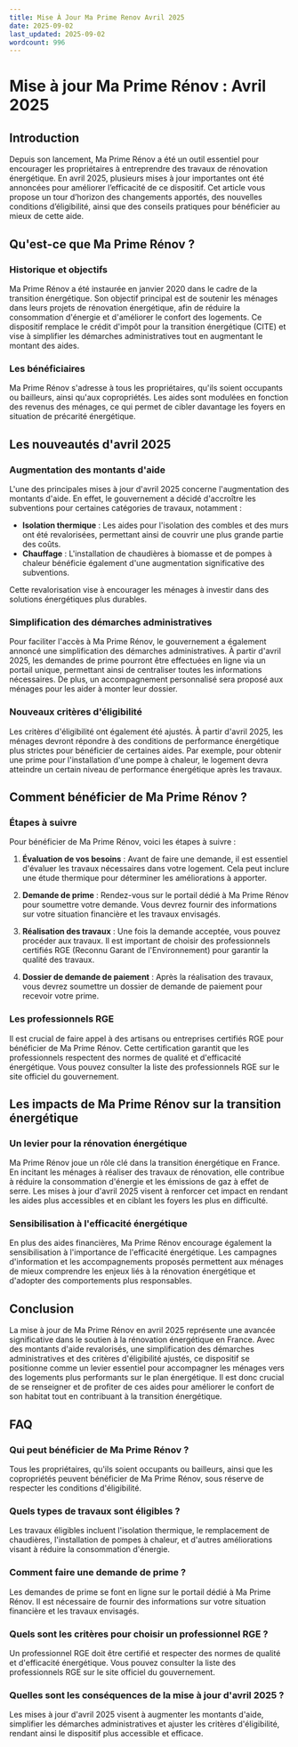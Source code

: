 ```yaml
---
title: Mise À Jour Ma Prime Renov Avril 2025
date: 2025-09-02
last_updated: 2025-09-02
wordcount: 996
---
```


# Mise à jour Ma Prime Rénov : Avril 2025

## Introduction

Depuis son lancement, Ma Prime Rénov a été un outil essentiel pour encourager les propriétaires à entreprendre des travaux de rénovation énergétique. En avril 2025, plusieurs mises à jour importantes ont été annoncées pour améliorer l’efficacité de ce dispositif. Cet article vous propose un tour d’horizon des changements apportés, des nouvelles conditions d’éligibilité, ainsi que des conseils pratiques pour bénéficier au mieux de cette aide.

## Qu'est-ce que Ma Prime Rénov ?

### Historique et objectifs

Ma Prime Rénov a été instaurée en janvier 2020 dans le cadre de la transition énergétique. Son objectif principal est de soutenir les ménages dans leurs projets de rénovation énergétique, afin de réduire la consommation d'énergie et d'améliorer le confort des logements. Ce dispositif remplace le crédit d'impôt pour la transition énergétique (CITE) et vise à simplifier les démarches administratives tout en augmentant le montant des aides.

### Les bénéficiaires

Ma Prime Rénov s'adresse à tous les propriétaires, qu'ils soient occupants ou bailleurs, ainsi qu'aux copropriétés. Les aides sont modulées en fonction des revenus des ménages, ce qui permet de cibler davantage les foyers en situation de précarité énergétique.

## Les nouveautés d'avril 2025

### Augmentation des montants d'aide

L'une des principales mises à jour d'avril 2025 concerne l'augmentation des montants d'aide. En effet, le gouvernement a décidé d'accroître les subventions pour certaines catégories de travaux, notamment :

- **Isolation thermique** : Les aides pour l'isolation des combles et des murs ont été revalorisées, permettant ainsi de couvrir une plus grande partie des coûts.
- **Chauffage** : L'installation de chaudières à biomasse et de pompes à chaleur bénéficie également d'une augmentation significative des subventions.

Cette revalorisation vise à encourager les ménages à investir dans des solutions énergétiques plus durables.

### Simplification des démarches administratives

Pour faciliter l'accès à Ma Prime Rénov, le gouvernement a également annoncé une simplification des démarches administratives. À partir d'avril 2025, les demandes de prime pourront être effectuées en ligne via un portail unique, permettant ainsi de centraliser toutes les informations nécessaires. De plus, un accompagnement personnalisé sera proposé aux ménages pour les aider à monter leur dossier.

### Nouveaux critères d'éligibilité

Les critères d'éligibilité ont également été ajustés. À partir d'avril 2025, les ménages devront répondre à des conditions de performance énergétique plus strictes pour bénéficier de certaines aides. Par exemple, pour obtenir une prime pour l'installation d'une pompe à chaleur, le logement devra atteindre un certain niveau de performance énergétique après les travaux.

## Comment bénéficier de Ma Prime Rénov ?

### Étapes à suivre

Pour bénéficier de Ma Prime Rénov, voici les étapes à suivre :

1. **Évaluation de vos besoins** : Avant de faire une demande, il est essentiel d'évaluer les travaux nécessaires dans votre logement. Cela peut inclure une étude thermique pour déterminer les améliorations à apporter.

2. **Demande de prime** : Rendez-vous sur le portail dédié à Ma Prime Rénov pour soumettre votre demande. Vous devrez fournir des informations sur votre situation financière et les travaux envisagés.

3. **Réalisation des travaux** : Une fois la demande acceptée, vous pouvez procéder aux travaux. Il est important de choisir des professionnels certifiés RGE (Reconnu Garant de l'Environnement) pour garantir la qualité des travaux.

4. **Dossier de demande de paiement** : Après la réalisation des travaux, vous devrez soumettre un dossier de demande de paiement pour recevoir votre prime.

### Les professionnels RGE

Il est crucial de faire appel à des artisans ou entreprises certifiés RGE pour bénéficier de Ma Prime Rénov. Cette certification garantit que les professionnels respectent des normes de qualité et d'efficacité énergétique. Vous pouvez consulter la liste des professionnels RGE sur le site officiel du gouvernement.

## Les impacts de Ma Prime Rénov sur la transition énergétique

### Un levier pour la rénovation énergétique

Ma Prime Rénov joue un rôle clé dans la transition énergétique en France. En incitant les ménages à réaliser des travaux de rénovation, elle contribue à réduire la consommation d'énergie et les émissions de gaz à effet de serre. Les mises à jour d'avril 2025 visent à renforcer cet impact en rendant les aides plus accessibles et en ciblant les foyers les plus en difficulté.

### Sensibilisation à l'efficacité énergétique

En plus des aides financières, Ma Prime Rénov encourage également la sensibilisation à l'importance de l'efficacité énergétique. Les campagnes d'information et les accompagnements proposés permettent aux ménages de mieux comprendre les enjeux liés à la rénovation énergétique et d'adopter des comportements plus responsables.

## Conclusion

La mise à jour de Ma Prime Rénov en avril 2025 représente une avancée significative dans le soutien à la rénovation énergétique en France. Avec des montants d'aide revalorisés, une simplification des démarches administratives et des critères d'éligibilité ajustés, ce dispositif se positionne comme un levier essentiel pour accompagner les ménages vers des logements plus performants sur le plan énergétique. Il est donc crucial de se renseigner et de profiter de ces aides pour améliorer le confort de son habitat tout en contribuant à la transition énergétique.

## FAQ

### Qui peut bénéficier de Ma Prime Rénov ?

Tous les propriétaires, qu'ils soient occupants ou bailleurs, ainsi que les copropriétés peuvent bénéficier de Ma Prime Rénov, sous réserve de respecter les conditions d'éligibilité.

### Quels types de travaux sont éligibles ?

Les travaux éligibles incluent l'isolation thermique, le remplacement de chaudières, l'installation de pompes à chaleur, et d'autres améliorations visant à réduire la consommation d'énergie.

### Comment faire une demande de prime ?

Les demandes de prime se font en ligne sur le portail dédié à Ma Prime Rénov. Il est nécessaire de fournir des informations sur votre situation financière et les travaux envisagés.

### Quels sont les critères pour choisir un professionnel RGE ?

Un professionnel RGE doit être certifié et respecter des normes de qualité et d'efficacité énergétique. Vous pouvez consulter la liste des professionnels RGE sur le site officiel du gouvernement.

### Quelles sont les conséquences de la mise à jour d'avril 2025 ?

Les mises à jour d'avril 2025 visent à augmenter les montants d'aide, simplifier les démarches administratives et ajuster les critères d'éligibilité, rendant ainsi le dispositif plus accessible et efficace.